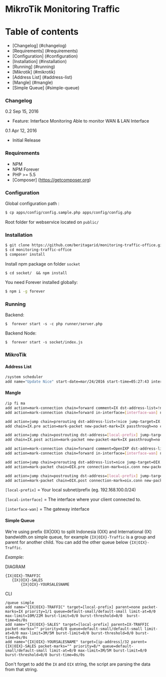 # MikroTik Monitoring Traffic
# Table of contents
- [Changelog] (#changelog)
- [Requirements] (#requirements)
- [Configuration] (#configuration)
- [Installation] (#installation)
- [Running] (#running)
- [Mikrotik] (#mikrotik)
- [Address List] (#address-list)
- [Mangle] (#mangle)
- [Simple Queue] (#simple-queue)

### Changelog
0.2 				Sep 15, 2016
- Feature: Interface Monitoring
  Able to monitor WAN & LAN Interface

0.1				Apr 12, 2016
- Initial Release

### Requirements
* NPM
* NPM Forever
* PHP >= 5.5
* [Composer] (https://getcomposer.org)

### Configuration
Global configuration path : 
```sh
$ cp apps/config/config.sample.php apps/config/config.php
```

Root folder for webservice located on `public/`

### Installation

```sh
$ git clone https://github.com/beritagarid/monitoring-traffic-office.git
$ cd monitoring-traffic-office
$ composer install
```

Install npm package on folder `socket`

```
$ cd socket/  && npm install
```

You need Forever installed globally:

```sh
$ npm i -g forever
```

### Running

Backend:
```
$  forever start -s -c php runner/server.php
```

Backend Node:
```
$  forever start -s socket/index.js
```

### MikroTik
#### Address List
```sh
/system scheduler 
add name="Update Nice" start-date=mar/24/2016 start-time=05:27:43 interval=1d on-event=:if ([:len [/file find name=nice.rsc]] > 0) do={/file remove nice.rsc }; /tool fetch address=ixp.mikrotik.co.id src-path=/download/nice.rsc mode=http;/import nice.rsc policy=ftp,reboot,read,write,policy,test,password,sniff,sensitive 
```

#### Mangle
```sh
/ip fi ma
add action=mark-connection chain=forward comment=IX dst-address-list=!nice in-interface=[local-interface] new-connection-mark=internasional.conn out-interface=[interface-wan]
add action=mark-connection chain=forward in-interface=[interface-wan] new-connection-mark=internasional.conn out-interface=[local-interface] src-address-list=!nice

add action=jump chain=prerouting dst-address-list=!nice jump-target=IX.pre src-address=[local-prefix] add action=mark-packet chain=IX.pre connection-mark=internasional.conn new-packet-mark=IX passthrough=no
add chain=IX.pre action=mark-packet new-packet-mark=IX passthrough=no connection-mark=internasional.conn log=no log-prefix=""

add action=jump chain=postrouting dst-address=[local-prefix] jump-target=IX.post src-address-list=!nice add action=mark-packet chain=IX.post connection-mark=internasional.conn new-packet-mark=IX passthrough=no
add chain=IX.post action=mark-packet new-packet-mark=IX passthrough=no connection-mark=internasional.conn log=no log-prefix=""

add action=mark-connection chain=forward comment=OpenIXP dst-address-list=nice in-interface=[local-interface] new-connection-mark=oix.conn out-interface=[interface-wan]
add action=mark-connection chain=forward in-interface=[interface-wan] new-connection-mark=oix.conn out-interface=[local-interface] src-address-list=nice

add action=jump chain=prerouting dst-address-list=nice jump-target=OIX.pre src-address=[local-prefix] add action=mark-packet chain=OIX.pre connection-mark=oix.conn new-packet-mark=OIX passthrough=no
add action=mark-packet chain=OIX.pre connection-mark=oix.conn new-packet-mark=OIX passthrough=no

add action=jump chain=postrouting dst-address=[local-prefix] jump-target=OIX.post src-address-list=nice
add action=mark-packet chain=OIX.post connection-mark=oix.conn new-packet-mark=OIX passthrough=no
```

`[local-prefix]` = Your local subnet/prefix (eg. 192.168.100.0/24)

`[local-interface]` = The interface where your client connected to.

`[interface-wan]` = The gateway interface

#### Simple Queue
We're using prefix {IX|OIX} to split Indonesia (OIX) and International (IX) bandwidth.on simple queue, for example `{IX|OIX}-Traffic` is a group and parent for another child. You can add the other queue below `{IX|OIX}-Traffic`. 

*Example:*

DIAGRAM
```
{IX|OIX}-TRAFFIC
   {IX|OIX}-SALES
       {IX|OIX}-YOURSALESNAME
```

CLI
```
/queue simple
add name="{IX|OIX}-TRAFFIC" target=[local-prefix] parent=none packet-marks=IX priority=1/1 queue=default-small/default-small limit-at=0/0 max-limit=10M/22M burst-limit=0/0 burst-threshold=0/0  burst-time=0s/0s 
add name="{IX|OIX}-SALES" target=[local-prefix] parent=IX-TRAFFIC packet-marks="" priority=8/8 queue=default-small/default-small limit-at=0/0 max-limit=3M/5M burst-limit=0/0 burst-threshold=0/0 burst-time=0s/0s
add name="{IX|OIX}-YOURSALESNAME" target=[ip-address]/32 parent={IX|OIX}-SALES packet-marks="" priority=8/* queue=default-small/default-small limit-at=0/0 max-limit=3M/5M burst-limit=0/0 burst-threshold=0/0 burst-time=0s/0s 
```

Don't forget to add the `IX` and `OIX` string, the script are parsing the data from that string.
